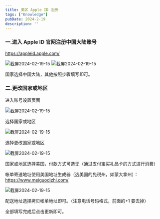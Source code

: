 ```yaml
---
title: 美区 Apple ID 注册
tags: ["Knowledge"]
pubDate: 2024-2-19
description: ''
---
```


### 一.进入 Apple ID 官网注册中国大陆账号

https://appleid.apple.com/

<img src="https://cdn.jsdelivr.net/gh/SUNSIR007/picx-images-hosting@master/20240219/截屏2024-02-19-15.45.16.jf0gkkrddow.png" alt="截屏2024-02-19-15" />

<img src="https://cdn.jsdelivr.net/gh/SUNSIR007/picx-images-hosting@master/20240219/截屏2024-02-19-15.47.19.276ufalftphc.png" alt="截屏2024-02-19-15" />

国家选择中国大陆，其他按照步骤填写即可。

### 二.更改国家或地区

进入账号设置页面

<img src="https://cdn.jsdelivr.net/gh/SUNSIR007/picx-images-hosting@master/20240219/截屏2024-02-19-15.49.43.194h4uhpntr4.png" alt="截屏2024-02-19-15" />

选择国家或地区

<img src="https://cdn.jsdelivr.net/gh/SUNSIR007/picx-images-hosting@master/20240219/截屏2024-02-19-15.52.19.6pyfrogxblo0.png" alt="截屏2024-02-19-15" />

选择更改国家或地区

<img src="https://cdn.jsdelivr.net/gh/SUNSIR007/picx-images-hosting@master/20240219/截屏2024-02-19-15.53.42.zaw3o8eh6i8.png" alt="截屏2024-02-19-15" />

国家或地区选择美国，付款方式可选无（通过支付宝买礼品卡的方式进行消费）

帐单寄送地址使用美国地址生成器（选美国的免税州，如蒙大拿州）：https://www.meiguodizhi.com/ 

<img src="https://cdn.jsdelivr.net/gh/SUNSIR007/picx-images-hosting@master/20240219/截屏2024-02-19-15.56.29.56nw12khzu00.png" alt="截屏2024-02-19-15" />

配送地址选择拷贝帐单地址即可。（注意电话号码格式，前面的+1 要去掉）

全部填写完成后点击更新即可。